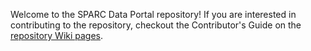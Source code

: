 
Welcome to the SPARC Data Portal repository! If you are interested in contributing to the repository, checkout the Contributor's Guide on the [repository Wiki pages](https://github.com/nih-sparc/data-portal/wiki).

